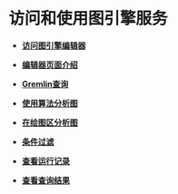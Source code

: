 # 访问和使用图引擎服务<a name="ges_01_0021"></a>

-   **[访问图引擎编辑器](访问图引擎编辑器.md)**  

-   **[编辑器页面介绍](编辑器页面介绍.md)**  

-   **[Gremlin查询](Gremlin查询.md)**  

-   **[使用算法分析图](使用算法分析图.md)**  

-   **[在绘图区分析图](在绘图区分析图.md)**  

-   **[条件过滤](条件过滤.md)**  

-   **[查看运行记录](查看运行记录.md)**  

-   **[查看查询结果](查看查询结果.md)**  


